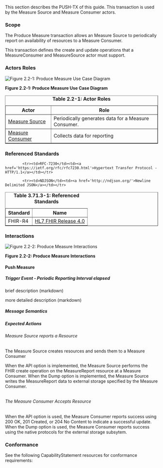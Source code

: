 <!-- transaction-2.md {% comment %}
*****************************************************************************************
*                            WARNING: DO NOT EDIT THIS FILE                             *
*                                                                                       *
* This file is generated by SUSHI. Any edits you make to this file will be overwritten. *
*                                                                                       *
* To change the contents of this file, edit the original source file at:                *
* ig-data\input\pagecontent\transaction-2.md                                            *
*****************************************************************************************
{% endcomment %} -->
This section describes the PUSH-TX of this guide. This transaction is used by the Measure Source and Measure Consumer actors.

### Scope

The Produce Measure transaction allows an Measure Source to
periodically report on availability of resources to a Measure Consumer.


This transaction defines the create and update operations that a MeasureConsumer and
MeasureSource actor must support.


### Actors Roles

![Figure 2.2-1: Produce Measure Use Case Diagram](transaction-2-uc.svg "Figure 2.2-1: Produce Measure Use Case Diagram")

**Figure 2.2-1: Produce Measure Use Case Diagram**

<table border='1' borderspacing='0'>
<caption><b>Table 2.2-1: Actor Roles</b></caption>
<thead><tr><th>Actor</th><th>Role</th></tr></thead>
<tbody><tr><td><a href="actors.html#measure-source">Measure Source</a></td>
<td>Periodically generates data for a Measure Consumer.</td>
</tr>
        <tr><td><a href="actors.html#measure-consumer">Measure Consumer</a></td>
<td>Collects data for reporting</td>
</tr>
        
</tbody>
</table>

### Referenced Standards

<table border='1' borderspacing='0'>
<caption><b>Table 3.71.3-1: Referenced Standards</b></caption>
<thead><tr><th>Standard</th><th>Name</th></tr></thead>
<tbody>
            <tr><td>FHIR-R4</td><td><a href='http://www.hl7.org/FHIR/R4'>HL7 FHIR Release 4.0</a></td></tr>
        
            <tr><td>RFC-7230</td><td><a href='https://ietf.org/rfc/rfc7230.html'>Hypertext Transfer Protocol - HTTP/1.1</a></td></tr>
        
            <tr><td>NDJSON</td><td><a href='http://ndjson.org/'>Newline Delimited JSON</a></td></tr>
        
</tbody>
</table>

### Interactions
        
![Figure 2.2-2: Produce Measure Interactions](transaction-2-seq.svg "Figure 2.2-2: Produce Measure Interactions")

**Figure 2.2-2: Produce Measure Interactions**


#### Push Measure





##### Trigger Event - Periodic Reporting Interval elapsed

brief description (markdown)


more detailed description (markdown)


##### Message Semantics

##### Expected Actions

###### Measure Source reports a Resource

The Measure Source creates resources and sends them to a Measure Consumer


When the API option is implemented, the Measure Source performs the FHIR create
operation on the MeasureReport resource at a Measure Consumer.  When the Dump option is implemented, the Measure Source
writes the MeasureReport data to external storage specified by the Measure Consumer.



###### 

###### The Measure Consumer Accepts Resource

When the API option is used, the Measure Consumer reports
success using 200 OK, 201 Created, or 204 No Content to indicate a successful update.  When the Dump option is
used, the Measure Consumer reports success using the native protocols for the external storage subsytem.







### Conformance
See the following CapabilityStatement resources for conformance requirements:

        